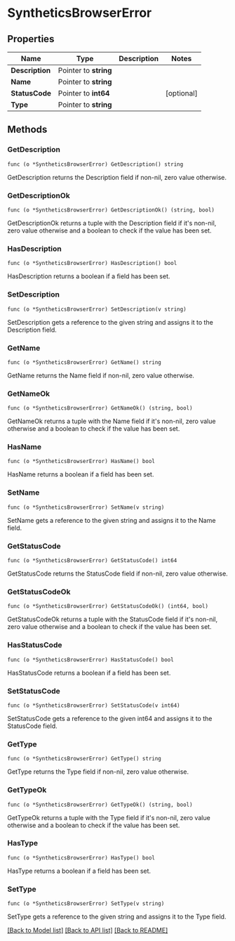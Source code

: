 # SyntheticsBrowserError

## Properties

Name | Type | Description | Notes
------------ | ------------- | ------------- | -------------
**Description** | Pointer to **string** |  | 
**Name** | Pointer to **string** |  | 
**StatusCode** | Pointer to **int64** |  | [optional] 
**Type** | Pointer to **string** |  | 

## Methods

### GetDescription

`func (o *SyntheticsBrowserError) GetDescription() string`

GetDescription returns the Description field if non-nil, zero value otherwise.

### GetDescriptionOk

`func (o *SyntheticsBrowserError) GetDescriptionOk() (string, bool)`

GetDescriptionOk returns a tuple with the Description field if it's non-nil, zero value otherwise
and a boolean to check if the value has been set.

### HasDescription

`func (o *SyntheticsBrowserError) HasDescription() bool`

HasDescription returns a boolean if a field has been set.

### SetDescription

`func (o *SyntheticsBrowserError) SetDescription(v string)`

SetDescription gets a reference to the given string and assigns it to the Description field.

### GetName

`func (o *SyntheticsBrowserError) GetName() string`

GetName returns the Name field if non-nil, zero value otherwise.

### GetNameOk

`func (o *SyntheticsBrowserError) GetNameOk() (string, bool)`

GetNameOk returns a tuple with the Name field if it's non-nil, zero value otherwise
and a boolean to check if the value has been set.

### HasName

`func (o *SyntheticsBrowserError) HasName() bool`

HasName returns a boolean if a field has been set.

### SetName

`func (o *SyntheticsBrowserError) SetName(v string)`

SetName gets a reference to the given string and assigns it to the Name field.

### GetStatusCode

`func (o *SyntheticsBrowserError) GetStatusCode() int64`

GetStatusCode returns the StatusCode field if non-nil, zero value otherwise.

### GetStatusCodeOk

`func (o *SyntheticsBrowserError) GetStatusCodeOk() (int64, bool)`

GetStatusCodeOk returns a tuple with the StatusCode field if it's non-nil, zero value otherwise
and a boolean to check if the value has been set.

### HasStatusCode

`func (o *SyntheticsBrowserError) HasStatusCode() bool`

HasStatusCode returns a boolean if a field has been set.

### SetStatusCode

`func (o *SyntheticsBrowserError) SetStatusCode(v int64)`

SetStatusCode gets a reference to the given int64 and assigns it to the StatusCode field.

### GetType

`func (o *SyntheticsBrowserError) GetType() string`

GetType returns the Type field if non-nil, zero value otherwise.

### GetTypeOk

`func (o *SyntheticsBrowserError) GetTypeOk() (string, bool)`

GetTypeOk returns a tuple with the Type field if it's non-nil, zero value otherwise
and a boolean to check if the value has been set.

### HasType

`func (o *SyntheticsBrowserError) HasType() bool`

HasType returns a boolean if a field has been set.

### SetType

`func (o *SyntheticsBrowserError) SetType(v string)`

SetType gets a reference to the given string and assigns it to the Type field.


[[Back to Model list]](../README.md#documentation-for-models) [[Back to API list]](../README.md#documentation-for-api-endpoints) [[Back to README]](../README.md)


